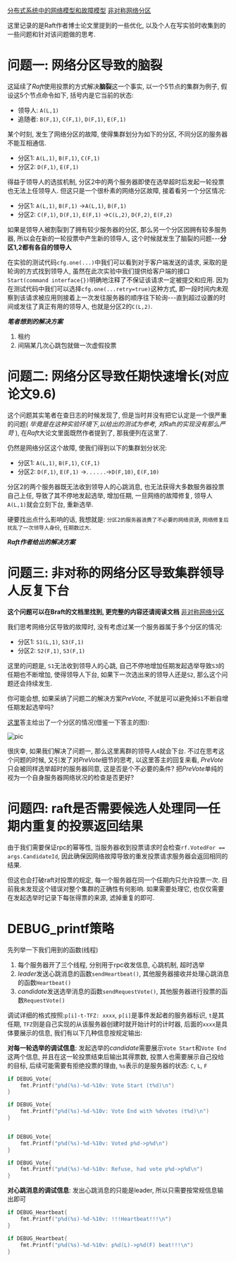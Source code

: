 [分布式系统中的网络模型和故障模型](https://danielw.cn/network-failure-models)
[非对称网络分区](https://link.zhihu.com/?target=https%3A//github.com/baidu/braft/blob/master/docs/cn/raft_protocol.md%23symmetric-network-partitioning)

这里记录的是Raft作者博士论文里提到的一些优化, 以及个人在写实验时收集到的一些问题和针对该问题做的思考.

# 问题一: 网络分区导致的脑裂

这延续了*Raft*使用投票的方式解决**脑裂**这一个事实, 以一个5节点的集群为例子, 假设这5个节点命令如下, 括号内是它当前的状态: 

- 领导人: `A(L,1)`
- 追随者: `B(F,1)`, `C(F,1)`, `D(F,1)`, `E(F,1)`

某个时刻, 发生了网络分区的故障, 使得集群划分为如下的分区, 不同分区的服务器不能互相通信.

- 分区1: `A(L,1)`, `B(F,1)`, `C(F,1)`
- 分区2: `D(F,1)`, `E(F,1)`

得益于领导人的选拔机制, 分区2中的两个服务器即使在选举超时后发起一轮投票也无法上任领导人.  但这只是一个很朴素的网络分区故障, 接着看另一个分区情况:

- 分区1: `A(L,1)`, `B(F,1)`            ->`A(L,1)`, `B(F,1)` 
- 分区2: `C(F,1)`, `D(F,1)`, `E(F,1)`  ->`C(L,2)`, `D(F,2)`, `E(F,2)`

如果是领导人被割裂到了拥有较少服务器的分区, 那么另一个分区因拥有较多服务器, 所以会在新的一轮投票中产生新的领导人, 这个时候就发生了脑裂的问题---**分区1,2都有各自的领导人**

在实验的测试代码`cfg.one(...)`中我们可以看到对于客户端发送的请求, 采取的是轮询的方式找到领导人, 虽然在此次实验中我们提供给客户端的接口`Start(command interface{})`明确地注释了不保证该请求一定被提交和应用.  因为在测试代码中我们可以选择`cfg.one(...retry=true)`这种方式, 即一段时间内未观察到该请求被应用则接着上一次发往服务器的顺序往下轮询---直到超过设置的时间或发往了真正有用的领导人, 也就是分区2的`C(L,2)`.

***笔者想到的解决方案***

1. 租约
2. 间隔某几次心跳包就做一次虚假投票

# 问题二: 网络分区导致任期快速增长(对应论文9.6)

这个问题其实笔者在查日志的时候发现了, 但是当时并没有把它认定是一个很严重的问题( *毕竟是在这种实验环境下,以给出的测试为参考, 对*Raft*的实现没有那么严苛* ), 在*Raft*大论文里面既然作者提到了, 那我便列在这里了.

仍然是网络分区这个故障, 使我们得到以下的集群划分状况:

- 分区1: `A(L,1)`, `B(F,1)`, `C(F,1)`
- 分区2: `D(F,1)`, `E(F,1)`  ->. . . . . .->`D(F,10)`, `E(F,10)`

分区2的两个服务器既无法收到领导人的心跳消息, 也无法获得大多数服务器投票自己上任, 导致了其不停地发起选举, 增加任期, 一旦网络的故障修复, 领导人`A(L,1)`就会立刻下台, 重新选举.

硬要找出点什么影响的话, 我想就是: `分区2的服务器浪费了不必要的网络资源`, `网络修复后扰乱了一次领导人身份`, `任期数过大`.

***Raft作者给出的解决方案***

# 问题三: 非对称的网络分区导致集群领导人反复下台

**这个问题可以在Braft的文档里找到, 更完整的内容还请阅读文档**
[非对称网络分区](https://link.zhihu.com/?target=https%3A//github.com/baidu/braft/blob/master/docs/cn/raft_protocol.md%23symmetric-network-partitioning)

我们思考网络分区导致的故障时, 没有考虑过某一个服务器属于多个分区的情况:

- 分区1: `S1(L,1)`, `S3(F,1)`
- 分区2: `S2(F,1)`, `S3(F,1)`

这里的问题是, `S1`无法收到领导人的心跳, 自己不停地增加任期发起选举导致`S3`的任期也不断增加, 使得领导人下台, 如果下一次选出来的领导人还是`S2`, 那么这个问题还会持续发生.

你可能会想, 如果采纳了问题二的解决方案*PreVote*, 不就是可以避免掉`S1`不断自增任期发起选举吗? 

[这里](https://www.zhihu.com/question/483967518)答主给出了一个分区的情况(借鉴一下答主的图):

![pic](/6.5840-24Spring/pic/不对称分区的故障.webp)

很庆幸, 如果我们解决了问题一, 那么这里离群的领导人`4`就会下台. 不过在思考这个问题的时候, 又引发了对*PreVote*细节的思考, 以这里答主的回复来看, *PreVote*只会被同样选举超时的服务器同意, 这是否是个不必要的条件? 把*PreVote*单纯的视为一个自身服务器网络状况的检查是否更好?

# 问题四: raft是否需要候选人处理同一任期内重复的投票返回结果

由于我们需要保证rpc的幂等性, 当服务器收到投票请求时会检查`rf.VotedFor == args.CandidateId`, 因此确保因网络故障导致的重发投票请求服务器会返回相同的结果.

但这也会打破raft对投票的规定, 每一个服务器在同一个任期内只允许投票一次. 目前我未发现这个错误对整个集群的正确性有何影响. 如果需要处理它, 也仅仅需要在发起选举时记录下每张得票的来源, 滤掉重复的即可.

# DEBUG_printf策略

先列举一下我们用到的函数(线程)

1. 每个服务器开了三个线程, 分别用于rpc收发信息, 心跳机制, 超时选举
2. *leader*发送心跳消息的函数`sendHeartbeat()`, 其他服务器接收并处理心跳消息的函数`Heartbeat()`
3. *candidate*发送选举消息的函数`sendRequestVote()`, 其他服务器进行投票的函数`RequestVote()`

调试详细的格式按照:`p[i]-t-TFZ: xxxx`, `p[i]`是事件发起者的服务器标识, `t`是其任期, `TFZ`则是自己实现的从该服务器创建时就开始计时的计时器, 后面的`xxxx`是具体要展示的信息, 我们有以下几种信息按规定输出:

**对每一轮选举的调试信息**: 发起选举的*candidate*需要展示`Vote Start`和`Vote End`这两个信息, 并且在这一轮投票结束后输出其得票数, 投票人也需要展示自己投给的目标, 后续可能需要有拒绝投票的理由, `%s`表示的是服务器的状态: `C`, `L`, `F`

```go
if DEBUG_Vote{
	fmt.Printf("p%d(%s)-%d-%10v: Vote Start (t%d)\n")
}

if DEBUG_Vote{
	fmt.Printf("p%d(%s)-%d-%10v: Vote End with %dvotes (t%d)\n")
}


if DEBUG_Vote{
	fmt.Printf("p%d(%s)-%d-%10v: Voted p%d->p%d\n")
}

if DEBUG_Vote{
	fmt.Printf("p%d(%s)-%d-%10v: Refuse, had vote p%d->p%d\n")
}
```

**对心跳消息的调试信息**: 发出心跳消息的只能是leader, 所以只需要按常规信息输出即可

```go
if DEBUG_Heartbeat{
	fmt.Printf("p%d(%s)-%d-%10v: !!!Heartbeat!!!\n")
}

if DEBUG_Heartbeat{
	fmt.Printf("p%d(%s)-%d-%10v: p%d(L)->p%d(F) beat!!!\n")
}

```